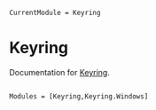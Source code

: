 ```@meta
CurrentModule = Keyring
```

# Keyring

Documentation for [Keyring](https://github.com/alecloudenback/Keyring.jl).

```@index
```

```@autodocs
Modules = [Keyring,Keyring.Windows]
```
